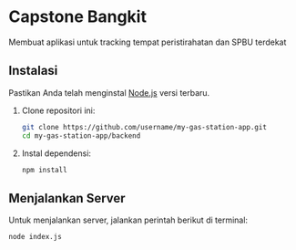 # Capstone Bangkit

Membuat aplikasi untuk tracking tempat peristirahatan dan SPBU terdekat


## Instalasi

Pastikan Anda telah menginstal [Node.js](https://nodejs.org/) versi terbaru.

1. Clone repositori ini:

    ```sh
    git clone https://github.com/username/my-gas-station-app.git
    cd my-gas-station-app/backend
    ```

2. Instal dependensi:

    ```sh
    npm install
    ```


## Menjalankan Server

Untuk menjalankan server, jalankan perintah berikut di terminal:

```sh
node index.js
